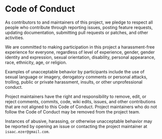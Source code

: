 # Code of Conduct

As contributors to and maintainers of this project, we pledge to
respect all people who contribute through reporting issues, posting
feature requests, updating documentation, submitting pull requests or
patches, and other activities.

We are committed to making participation in this project a
harassment-free experience for everyone, regardless of level of
experience, gender, gender identity and expression, sexual
orientation, disability, personal appearance, race, ethnicity, age, or
religion.

Examples of unacceptable behavior by participants include the use of
sexual language or imagery, derogatory comments or personal attacks,
trolling, public or private harassment, insults, or other
unprofessional conduct.

Project maintainers have the right and responsibility to remove, edit,
or reject comments, commits, code, wiki edits, issues, and other
contributions that are not aligned to this Code of Conduct.  Project
maintainers who do not follow the Code of Conduct may be removed from
the project team.

Instances of abusive, harassing, or otherwise unacceptable behavior
may be reported by opening an issue or contacting the project maintainer
at `isaac.ezer@gmail.com`.
